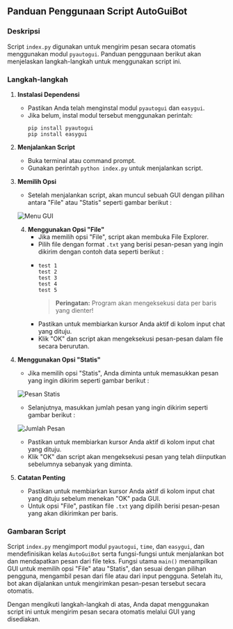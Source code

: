 ## Panduan Penggunaan Script AutoGuiBot

### Deskripsi
Script `index.py` digunakan untuk mengirim pesan secara otomatis menggunakan modul `pyautogui`. Panduan penggunaan berikut akan menjelaskan langkah-langkah untuk menggunakan script ini.

### Langkah-langkah

1. **Instalasi Dependensi**
    - Pastikan Anda telah menginstal modul `pyautogui` dan `easygui`.
    - Jika belum, instal modul tersebut menggunakan perintah:
        ```
        pip install pyautogui
        pip install easygui
        ```

2. **Menjalankan Script**
    - Buka terminal atau command prompt.
    - Gunakan perintah `python index.py` untuk menjalankan script.

3. **Memilih Opsi**
    - Setelah menjalankan script, akan muncul sebuah GUI dengan pilihan antara "File" atau "Statis" seperti gambar berikut :
    
    ![Menu GUI](https://github.com/willyamk/AutoGuiBot/raw/main/images/menu_gui.png)

   4. **Menggunakan Opsi "File"**
       - Jika memilih opsi "File", script akan membuka File Explorer.
       - Pilih file dengan format `.txt` yang berisi pesan-pesan yang ingin dikirim dengan contoh data seperti berikut :
       - ``` 
         test 1
         test 2
         test 3
         test 4
         test 5
         ```
         > **Peringatan:** Program akan mengeksekusi data per baris yang dienter!
       - Pastikan untuk membiarkan kursor Anda aktif di kolom input chat yang dituju.
       - Klik "OK" dan script akan mengeksekusi pesan-pesan dalam file secara berurutan.

5. **Menggunakan Opsi "Statis"**
    - Jika memilih opsi "Statis", Anda diminta untuk memasukkan pesan yang ingin dikirim seperti gambar berikut :
    
    ![Pesan Statis](https://github.com/willyamk/AutoGuiBot/raw/main/images/statis_message.png)
    
    - Selanjutnya, masukkan jumlah pesan yang ingin dikirim seperti gambar berikut :
    
    ![Jumlah Pesan](https://github.com/willyamk/AutoGuiBot/raw/main/images/statis_message_loop.png)
    
    - Pastikan untuk membiarkan kursor Anda aktif di kolom input chat yang dituju.
    - Klik "OK" dan script akan mengeksekusi pesan yang telah diinputkan sebelumnya sebanyak yang diminta.

6. **Catatan Penting**
    - Pastikan untuk membiarkan kursor Anda aktif di kolom input chat yang dituju sebelum menekan "OK" pada GUI.
    - Untuk opsi "File", pastikan file `.txt` yang dipilih berisi pesan-pesan yang akan dikirimkan per baris.

### Gambaran Script
Script `index.py` mengimport modul `pyautogui`, `time`, dan `easygui`, dan mendefinisikan kelas `AutoGuiBot` serta fungsi-fungsi untuk menjalankan bot dan mendapatkan pesan dari file teks. Fungsi utama `main()` menampilkan GUI untuk memilih opsi "File" atau "Statis", dan sesuai dengan pilihan pengguna, mengambil pesan dari file atau dari input pengguna. Setelah itu, bot akan dijalankan untuk mengirimkan pesan-pesan tersebut secara otomatis.

Dengan mengikuti langkah-langkah di atas, Anda dapat menggunakan script ini untuk mengirim pesan secara otomatis melalui GUI yang disediakan.

